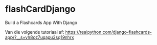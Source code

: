 # flashCardDjango
Build a Flashcards App With Django

Van die volgende tutoriaal af:
https://realpython.com/django-flashcards-app/?__s=vh8oz7uqapu3sq19nhrx
